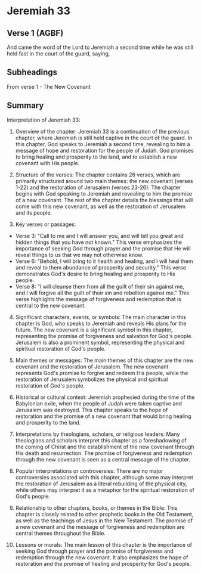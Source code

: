 # Jeremiah 33

## Verse 1 (AGBF)

And came the word of the Lord to Jeremiah a second time while he was still held fast in the court of the guard, saying,

## Subheadings

From verse 1 - The New Covenant

## Summary

Interpretation of Jeremiah 33:

1. Overview of the chapter:
Jeremiah 33 is a continuation of the previous chapter, where Jeremiah is still held captive in the court of the guard. In this chapter, God speaks to Jeremiah a second time, revealing to him a message of hope and restoration for the people of Judah. God promises to bring healing and prosperity to the land, and to establish a new covenant with His people.

2. Structure of the verses:
The chapter contains 26 verses, which are primarily structured around two main themes: the new covenant (verses 1-22) and the restoration of Jerusalem (verses 23-26). The chapter begins with God speaking to Jeremiah and revealing to him the promise of a new covenant. The rest of the chapter details the blessings that will come with this new covenant, as well as the restoration of Jerusalem and its people.

3. Key verses or passages:
- Verse 3: "Call to me and I will answer you, and will tell you great and hidden things that you have not known." This verse emphasizes the importance of seeking God through prayer and the promise that He will reveal things to us that we may not otherwise know.
- Verse 6: "Behold, I will bring to it health and healing, and I will heal them and reveal to them abundance of prosperity and security." This verse demonstrates God's desire to bring healing and prosperity to His people.
- Verse 8: "I will cleanse them from all the guilt of their sin against me, and I will forgive all the guilt of their sin and rebellion against me." This verse highlights the message of forgiveness and redemption that is central to the new covenant.

4. Significant characters, events, or symbols:
The main character in this chapter is God, who speaks to Jeremiah and reveals His plans for the future. The new covenant is a significant symbol in this chapter, representing the promise of forgiveness and salvation for God's people. Jerusalem is also a prominent symbol, representing the physical and spiritual restoration of God's people.

5. Main themes or messages:
The main themes of this chapter are the new covenant and the restoration of Jerusalem. The new covenant represents God's promise to forgive and redeem His people, while the restoration of Jerusalem symbolizes the physical and spiritual restoration of God's people.

6. Historical or cultural context:
Jeremiah prophesied during the time of the Babylonian exile, when the people of Judah were taken captive and Jerusalem was destroyed. This chapter speaks to the hope of restoration and the promise of a new covenant that would bring healing and prosperity to the land.

7. Interpretations by theologians, scholars, or religious leaders:
Many theologians and scholars interpret this chapter as a foreshadowing of the coming of Christ and the establishment of the new covenant through His death and resurrection. The promise of forgiveness and redemption through the new covenant is seen as a central message of the chapter.

8. Popular interpretations or controversies:
There are no major controversies associated with this chapter, although some may interpret the restoration of Jerusalem as a literal rebuilding of the physical city, while others may interpret it as a metaphor for the spiritual restoration of God's people.

9. Relationship to other chapters, books, or themes in the Bible:
This chapter is closely related to other prophetic books in the Old Testament, as well as the teachings of Jesus in the New Testament. The promise of a new covenant and the message of forgiveness and redemption are central themes throughout the Bible.

10. Lessons or morals:
The main lesson of this chapter is the importance of seeking God through prayer and the promise of forgiveness and redemption through the new covenant. It also emphasizes the hope of restoration and the promise of healing and prosperity for God's people.